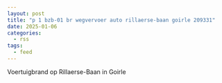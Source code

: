 ```yaml
---
layout: post
title: "p 1 bzb-01 br wegvervoer auto rillaerse-baan goirle 209331"
date: 2025-01-06
categories: 
  - rss
tags: 
  - feed
---
```


Voertuigbrand op Rillaerse-Baan in Goirle
